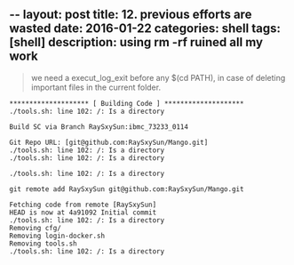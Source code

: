 --
layout: post
title: 12. previous efforts are wasted 
date: 2016-01-22
categories: shell
tags: [shell]
description: using rm -rf ruined all my work
---

> we need a execut_log_exit before any $(cd PATH), in case of deleting important files in the current folder.

    ******************** [ Building Code ] ********************
    ./tools.sh: line 102: /: Is a directory
    
    Build SC via Branch RaySxySun:ibmc_73233_0114
    
    Git Repo URL: [git@github.com:RaySxySun/Mango.git]
    ./tools.sh: line 102: /: Is a directory
    ./tools.sh: line 102: /: Is a directory
    
    ./tools.sh: line 102: /: Is a directory
    
    git remote add RaySxySun git@github.com:RaySxySun/Mango.git
    
    Fetching code from remote [RaySxySun]
    HEAD is now at 4a91092 Initial commit
    ./tools.sh: line 102: /: Is a directory
    Removing cfg/
    Removing login-docker.sh
    Removing tools.sh
    ./tools.sh: line 102: /: Is a directory
